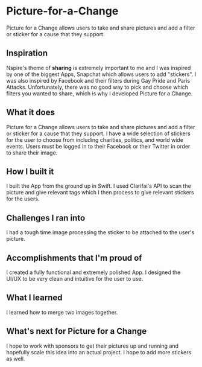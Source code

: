 # Picture-for-a-Change
Picture for a Change allows users to take and share pictures and add a filter or sticker for a cause that they support. 

## Inspiration
Nspire's theme of **sharing** is extremely important to me and I was inspired by one of the biggest Apps, Snapchat which allows users to add "stickers". I was also inspired by Facebook and their filters during Gay Pride and Paris Attacks. Unfortunately, there was no good way to pick and choose which filters you wanted to share, which is why I developed Picture for a Change.

## What it does
Picture for a Change allows users to take and share pictures and add a filter or sticker for a cause that they support. 
I have a wide selection of stickers for the user to choose from including charities, politics, and world wide events. Users must be logged in to their Facebook or their Twitter in order to share their image.

## How I built it
I built the App from the ground up in Swift. I used Clarifai's API to scan the picture and give relevant tags which I then process to give relevant stickers for the users. 

## Challenges I ran into
I had a tough time image processing the sticker to be attached to the user's picture. 

## Accomplishments that I'm proud of
I created a fully functional and extremely polished App. I designed the UI/UX to be very clean and intuitive for the user to use.

## What I learned
I learned how to merge two images together. 

## What's next for Picture for a Change
I hope to work with sponsors to get their pictures up and running and hopefully scale this idea into an actual project.
I hope to add more stickers as well. 

